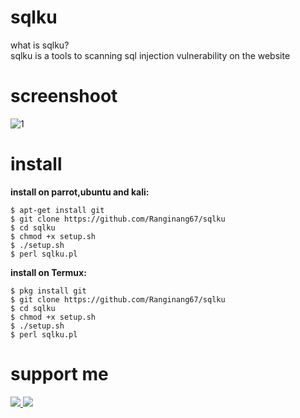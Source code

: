 # sqlku


what is sqlku?<br>sqlku is a tools to scanning sql injection vulnerability on the website

# screenshoot
![1](https://github.com/Ranginang67/sqlku/blob/master/img/ex.png?raw=true)

# install
**install on parrot,ubuntu and kali:**

```
$ apt-get install git
$ git clone https://github.com/Ranginang67/sqlku
$ cd sqlku
$ chmod +x setup.sh
$ ./setup.sh
$ perl sqlku.pl
```

**install on Termux:**

```
$ pkg install git
$ git clone https://github.com/Ranginang67/sqlku
$ cd sqlku
$ chmod +x setup.sh
$ ./setup.sh
$ perl sqlku.pl
```

# support me
<a href="https://www.youtube.com/channel/UCNMD5U02GFeWLqmrl_XSPGQ"><img src="https://img.shields.io/badge/subcribe-YouTube-red.svg"> <a href="https://t.me/Msambari"><img src="https://img.shields.io/badge/Bug-error-yellow.svg">
